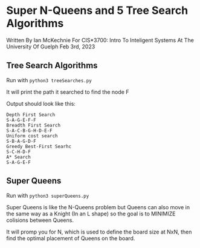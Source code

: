 # Super N-Queens and 5 Tree Search Algorithms
Written By Ian McKechnie
For CIS*3700: Intro To Inteligent Systems
At The University Of Guelph
Feb 3rd, 2023

## Tree Search Algorithms
Run with `python3 treeSearches.py`

It will print the path it searched to find the node F

Output should look like this:
```
Depth First Search
S-A-G-E-F-F
Breadth First Search
S-A-C-B-G-H-D-E-F
Uniform cost search
S-B-A-G-D-F
Greedy Best-First Searhc
S-C-H-D-F
A* Search
S-A-G-E-F
```

## Super Queens
Run with `python3 superQueens.py`

Super Queens is like the N-Queens problem but Queens can also move in the same way as a Knight (In an L shape) so the goal is to MINIMIZE colisions between Queens.

It will promp you for N, which is used to define the board size at NxN, then find the optimal placement of Queens on the board.